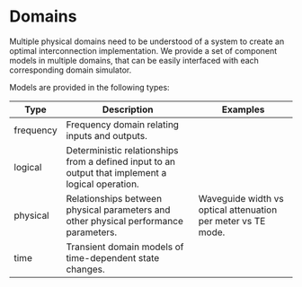 # Domains

Multiple physical domains need to be understood of a system to create an optimal interconnection implementation. We provide a set of component models in multiple domains, that can be easily interfaced with each corresponding domain simulator.

Models are provided in the following types:

| Type      | Description                                                                                      | Examples                                                     |
|-----------|--------------------------------------------------------------------------------------------------|--------------------------------------------------------------|
| frequency | Frequency domain relating inputs and outputs.                                                    |                                                              |
| logical   | Deterministic relationships from a defined input to an output that implement a logical operation. |                                                              |
| physical  | Relationships between physical parameters and other physical performance parameters.             | Waveguide width vs optical attenuation per meter vs TE mode. |
| time      | Transient domain models of time-dependent state changes.                                         |                                                              |
